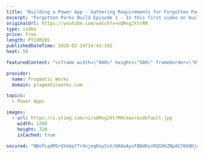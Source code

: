```yaml
---
title: "Building a Power App - Gathering Requirements for Forgotten Parks"
excerpt: "Forgotten Parks Build Episode 1 - In this first video on building a Power App, we setup the requirements for the Power App we will be building for non-profit organizations, Forgotten Parks (http://www.forgottenparks.org). This video focuses solely on gathering the requirements we'll be using and some"
originalUrl: https://youtube.com/watch?v=oQMxgJXtrRM
type: video
price: Free
length: PT19M20S
publishedDateTime: 2020-02-14T14:41:19Z
heat: 50

featuredContent: "<iframe width=\"800\" height=\"500\" frameborder=\"0\" src=\"https://www.youtube.com/embed/oQMxgJXtrRM\" allow=\"accelerometer; autoplay; encrypted-media; gyroscope; picture-in-picture\" allowfullscreen></iframe>"

provider:
  name: Progmatic Works
  domain: pragmaticworks.com

topics:
  - Power Apps

images:
  - url: https://i.ytimg.com/vi/oQMxgJXtrRM/maxresdefault.jpg
    width: 1280
    height: 720
    isCached: true

secured: "NBofLq4MSrGVebptTr4vjnqDxySsV/0AQoAysFBBdKxzRQG96ZBpAS76KQKjcu/89WRtTJyA4yoxnRgCPVgGXWBtiSaQmoLXnmQvedS82Svc5XDYmUyCUZtuPR908VAIjyUh2C1LN23tNAtSj6Q7JPJRiVZ9lRHku+Eurgdr1A4Ou3hHVVL/wQgAjNu9nATZq2ec3eM7gfckeHoeKWld9db7UE4xVLYJMRwtgvABxD/Zfed3agkAbGgnNMSLW67u5h8vxTPMk3CA4/4frV2ToQl9UBNsD0djJ3L8KBjHNNCxEaq4vbWM5mZqcCNN749cFxaIHyBLIPThEB36pa+FCjK+U4dX8nMpp583ljXLsWQ25YGQwrYTVzvY9WyKZPLsbLhwJmblnd0aE4hAlmyfm1mjKHnIsArZtNstyKoogK4=;MrLNEYM26F9zY9MfOEIREw=="
---
```


